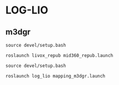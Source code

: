 # LOG-LIO
## m3dgr
```
source devel/setup.bash 

roslaunch livox_repub mid360_repub.launch

source devel/setup.bash 

roslaunch log_lio mapping_m3dgr.launch
```
